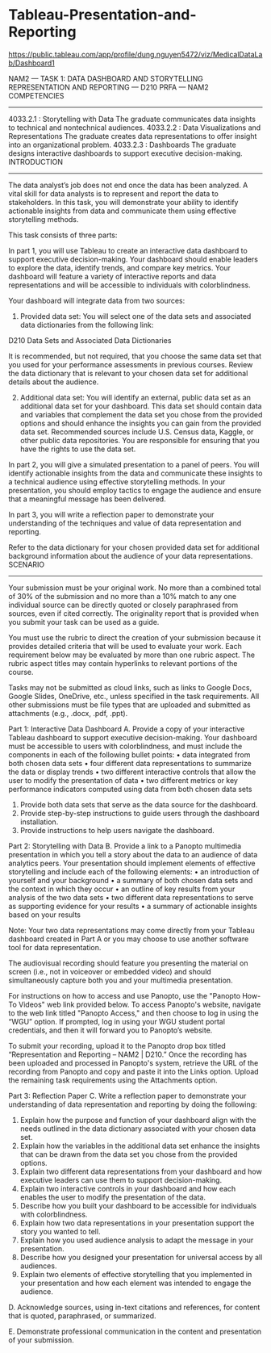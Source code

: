 # Tableau-Presentation-and-Reporting
https://public.tableau.com/app/profile/dung.nguyen5472/viz/MedicalDataLab/Dashboard1

NAM2 — TASK 1: DATA DASHBOARD AND STORYTELLING
REPRESENTATION AND REPORTING — D210
PRFA — NAM2
COMPETENCIES
________________________________________
4033.2.1 : Storytelling with Data
The graduate communicates data insights to technical and nontechnical audiences.
4033.2.2 : Data Visualizations and Representations
The graduate creates data representations to offer insight into an organizational problem.
4033.2.3 : Dashboards
The graduate designs interactive dashboards to support executive decision-making.
INTRODUCTION
________________________________________
The data analyst’s job does not end once the data has been analyzed. A vital skill for data analysts is to represent and report the data to stakeholders. In this task, you will demonstrate your ability to identify actionable insights from data and communicate them using effective storytelling methods.
 
This task consists of three parts:
 
In part 1, you will use Tableau to create an interactive data dashboard to support executive decision-making. Your dashboard should enable leaders to explore the data, identify trends, and compare key metrics. Your dashboard will feature a variety of interactive reports and data representations and will be accessible to individuals with colorblindness.
 
Your dashboard will integrate data from two sources:
 
1.  Provided data set: You will select one of the data sets and associated data dictionaries from the following link:
 
D210 Data Sets and Associated Data Dictionaries
 
It is recommended, but not required, that you choose the same data set that you used for your performance assessments in previous courses. Review the data dictionary that is relevant to your chosen data set for additional details about the audience.
 
2.  Additional data set: You will identify an external, public data set as an additional data set for your dashboard. This data set should contain data and variables that complement the data set you chose from the provided options and should enhance the insights you can gain from the provided data set. Recommended sources include U.S. Census data, Kaggle, or other public data repositories. You are responsible for ensuring that you have the rights to use the data set.
 
In part 2, you will give a simulated presentation to a panel of peers. You will identify actionable insights from the data and communicate these insights to a technical audience using effective storytelling methods. In your presentation, you should employ tactics to engage the audience and ensure that a meaningful message has been delivered.
 
In part 3, you will write a reflection paper to demonstrate your understanding of the techniques and value of data representation and reporting.
 
Refer to the data dictionary for your chosen provided data set for additional background information about the audience of your data representations.
SCENARIO
________________________________________
Your submission must be your original work. No more than a combined total of 30% of the submission and no more than a 10% match to any one individual source can be directly quoted or closely paraphrased from sources, even if cited correctly. The originality report that is provided when you submit your task can be used as a guide.

You must use the rubric to direct the creation of your submission because it provides detailed criteria that will be used to evaluate your work. Each requirement below may be evaluated by more than one rubric aspect. The rubric aspect titles may contain hyperlinks to relevant portions of the course.

Tasks may not be submitted as cloud links, such as links to Google Docs, Google Slides, OneDrive, etc., unless specified in the task requirements. All other submissions must be file types that are uploaded and submitted as attachments (e.g., .docx, .pdf, .ppt).
 
Part 1: Interactive Data Dashboard
A.  Provide a copy of your interactive Tableau dashboard to support executive decision-making. Your dashboard must be accessible to users with colorblindness, and must include the components in each of the following bullet points:
•  data integrated from both chosen data sets
•  four different data representations to summarize the data or display trends
•  two different interactive controls that allow the user to modify the presentation of data
•  two different metrics or key performance indicators computed using data from both chosen data sets
1.  Provide both data sets that serve as the data source for the dashboard.
2.  Provide step-by-step instructions to guide users through the dashboard installation.
3.  Provide instructions to help users navigate the dashboard.
 
Part 2: Storytelling with Data
B.  Provide a link to a Panopto multimedia presentation in which you tell a story about the data to an audience of data analytics peers. Your presentation should implement elements of effective storytelling and include each of the following elements:
•  an introduction of yourself and your background
•  a summary of both chosen data sets and the context in which they occur
•  an outline of key results from your analysis of the two data sets
•  two different data representations to serve as supporting evidence for your results
•  a summary of actionable insights based on your results
 
Note: Your two data representations may come directly from your Tableau dashboard created in Part A or you may choose to use another software tool for data representation.
 

The audiovisual recording should feature you presenting the material on screen (i.e., not in voiceover or embedded video) and should simultaneously capture both you and your multimedia presentation.
 
For instructions on how to access and use Panopto, use the "Panopto How-To Videos" web link provided below. To access Panopto's website, navigate to the web link titled "Panopto Access," and then choose to log in using the “WGU” option. If prompted, log in using your WGU student portal credentials, and then it will forward you to Panopto’s website.
 
To submit your recording, upload it to the Panopto drop box titled “Representation and Reporting – NAM2 | D210.” Once the recording has been uploaded and processed in Panopto's system, retrieve the URL of the recording from Panopto and copy and paste it into the Links option. Upload the remaining task requirements using the Attachments option.
 

Part 3: Reflection Paper
C.  Write a reflection paper to demonstrate your understanding of data representation and reporting by doing the following:
1.  Explain how the purpose and function of your dashboard align with the needs outlined in the data dictionary associated with your chosen data set.
2.  Explain how the variables in the additional data set enhance the insights that can be drawn from the data set you chose from the provided options.
3.  Explain two different data representations from your dashboard and how executive leaders can use them to support decision-making.
4.  Explain two interactive controls in your dashboard and how each enables the user to modify the presentation of the data.
5.  Describe how you built your dashboard to be accessible for individuals with colorblindness.
6.  Explain how two data representations in your presentation support the story you wanted to tell.
7.  Explain how you used audience analysis to adapt the message in your presentation.
8.  Describe how you designed your presentation for universal access by all audiences.
9.  Explain two elements of effective storytelling that you implemented in your presentation and how each element was intended to engage the audience.
 
D.  Acknowledge sources, using in-text citations and references, for content that is quoted, paraphrased, or summarized.
 
E.  Demonstrate professional communication in the content and presentation of your submission.

